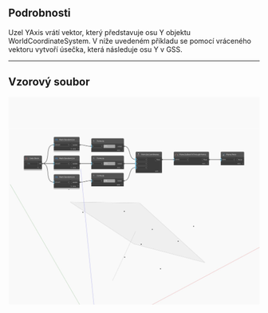 ## Podrobnosti
Uzel YAxis vrátí vektor, který představuje osu Y objektu WorldCoordinateSystem. V níže uvedeném příkladu se pomocí vráceného vektoru vytvoří úsečka, která následuje osu Y v GSS.
___
## Vzorový soubor

![YAxis](./Autodesk.DesignScript.Geometry.Plane.YAxis_img.jpg)

